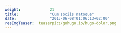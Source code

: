```yaml
---
weight:             21
title:              "Cum sociis natoque"
date:               "2017-06-08T01:06:13+02:00"
resImgTeaser:  teaserpics/gohugo.io/hugo-dolor.png
---
```

